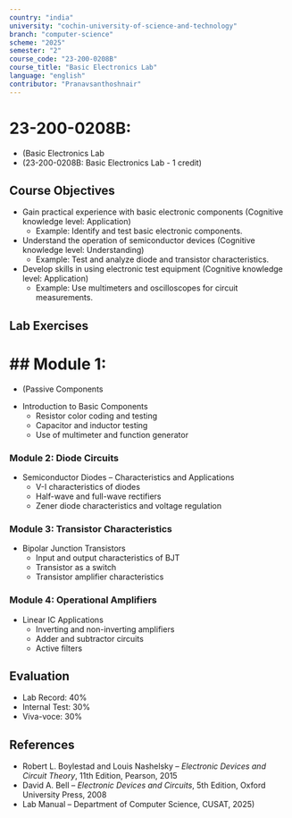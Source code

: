 ```yaml
---
country: "india"
university: "cochin-university-of-science-and-technology"
branch: "computer-science"
scheme: "2025"
semester: "2"
course_code: "23-200-0208B"
course_title: "Basic Electronics Lab"
language: "english"
contributor: "Pranavsanthoshnair"
---
```


# 23-200-0208B: 
  - (Basic Electronics Lab
  - (23-200-0208B: Basic Electronics Lab - 1 credit)
## Course Objectives

* Gain practical experience with basic electronic components (Cognitive knowledge level: Application)
    - Example: Identify and test basic electronic components.
* Understand the operation of semiconductor devices (Cognitive knowledge level: Understanding)
    - Example: Test and analyze diode and transistor characteristics.
* Develop skills in using electronic test equipment (Cognitive knowledge level: Application)
    - Example: Use multimeters and oscilloscopes for circuit measurements.

## Lab Exercises

# ## Module 1: 
  - (Passive Components

* Introduction to Basic Components
  - Resistor color coding and testing
  - Capacitor and inductor testing
  - Use of multimeter and function generator

### Module 2: Diode Circuits
* Semiconductor Diodes – Characteristics and Applications
  - V-I characteristics of diodes
  - Half-wave and full-wave rectifiers
  - Zener diode characteristics and voltage regulation

### Module 3: Transistor Characteristics
* Bipolar Junction Transistors
  - Input and output characteristics of BJT
  - Transistor as a switch
  - Transistor amplifier characteristics

### Module 4: Operational Amplifiers
* Linear IC Applications
  - Inverting and non-inverting amplifiers
  - Adder and subtractor circuits
  - Active filters

## Evaluation
* Lab Record: 40%
* Internal Test: 30%
* Viva-voce: 30%

## References

* Robert L. Boylestad and Louis Nashelsky – *Electronic Devices and Circuit Theory*, 11th Edition, Pearson, 2015
* David A. Bell – *Electronic Devices and Circuits*, 5th Edition, Oxford University Press, 2008
* Lab Manual – Department of Computer Science, CUSAT, 2025)
